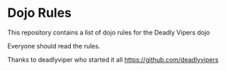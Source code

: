 Dojo Rules
==========

This repository contains a list of dojo rules for the Deadly Vipers dojo

Everyone should read the rules.

Thanks to deadlyviper who started it all https://github.com/deadlyvipers
